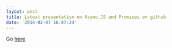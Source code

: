 ```yaml
---
layout: post
title: Latest presentation on Async.JS and Promises on github
date: '2016-02-07 16:07:24'
---
```


Go [here](http://io.jpalala.com/asyncjs-and-promises) 